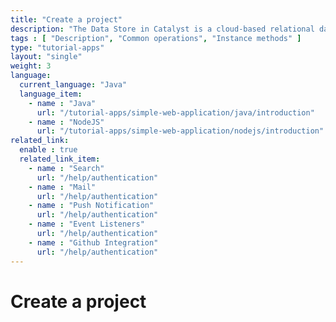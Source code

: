 ```yaml
---
title: "Create a project"
description: "The Data Store in Catalyst is a cloud-based relational database management system which stores the persistent data of your application. This data repository includes the data from the application’s backend and the data of the application’s end users."
tags : [ "Description", "Common operations", "Instance methods" ]
type: "tutorial-apps"
layout: "single"
weight: 3
language:
  current_language: "Java"
  language_item:
    - name : "Java"
      url: "/tutorial-apps/simple-web-application/java/introduction"
    - name : "NodeJS"
      url: "/tutorial-apps/simple-web-application/nodejs/introduction"
related_link:
  enable : true
  related_link_item:
    - name : "Search"
      url: "/help/authentication"
    - name : "Mail"
      url: "/help/authentication"
    - name : "Push Notification"
      url: "/help/authentication"
    - name : "Event Listeners"
      url: "/help/authentication"
    - name : "Github Integration"
      url: "/help/authentication"
---
```


# Create a project